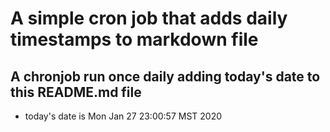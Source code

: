 A simple cron job that adds daily timestamps to markdown file
============================================================
## A chronjob run once daily adding today's date to this README.md file
* today's date is Mon Jan 27 23:00:57 MST 2020
